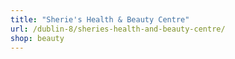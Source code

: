 ```yaml
---
title: "Sherie's Health & Beauty Centre"
url: /dublin-8/sheries-health-and-beauty-centre/
shop: beauty
---
```

